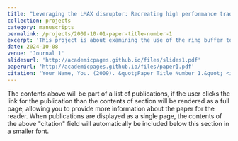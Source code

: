 ```yaml
---
title: "Leveraging the LMAX disruptor: Recreating high performance trading architecture"
collection: projects
category: manuscripts
permalink: /projects/2009-10-01-paper-title-number-1
excerpt: 'This project is about examining the use of the ring buffer to execute low latency trades at a high volume in Java.'
date: 2024-10-08
venue: 'Journal 1'
slidesurl: 'http://academicpages.github.io/files/slides1.pdf'
paperurl: 'http://academicpages.github.io/files/paper1.pdf'
citation: 'Your Name, You. (2009). &quot;Paper Title Number 1.&quot; <i>Journal 1</i>. 1(1).'
---
```


The contents above will be part of a list of publications, if the user clicks the link for the publication than the contents of section will be rendered as a full page, allowing you to provide more information about the paper for the reader. When publications are displayed as a single page, the contents of the above "citation" field will automatically be included below this section in a smaller font.